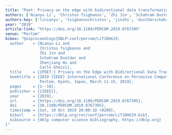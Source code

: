 ```yaml
---
title: "Poet: Privacy on the edge with bidirectional data transformations"
authors: ['Nianyu Li', 'Christos Tsigkanos', 'Zhi Jin', 'Schahram Dustdar', 'Zhenjiang Hu', 'Carlo Ghezzi']
authors-key: ['linianyu', 'tsigkanoschristos', 'jinzhi', 'dustdarschahram', 'huzhenjiang', 'ghezzicarlo']
year: "2019"
article-link: "https://doi.org/10.1109/PERCOM.2019.8767395"
venue: "PerCom"
bibex: "@inproceedings{DBLP:conf/percom/LiTJDHG19,
  author    = {Nianyu Li and
               Christos Tsigkanos and
               Zhi Jin and
               Schahram Dustdar and
               Zhenjiang Hu and
               Carlo Ghezzi},
  title     = {{POET:} Privacy on the Edge with Bidirectional Data Transformations},
  booktitle = {2019 {IEEE} International Conference on Pervasive Computing and Communications,
               PerCom, Kyoto, Japan, March 11-15, 2019},
  pages     = {1--10},
  publisher = {{IEEE}},
  year      = {2019},
  url       = {https://doi.org/10.1109/PERCOM.2019.8767395},
  doi       = {10.1109/PERCOM.2019.8767395},
  timestamp = {Sat, 19 Oct 2019 20:00:18 +0200},
  biburl    = {https://dblp.org/rec/conf/percom/LiTJDHG19.bib},
  bibsource = {dblp computer science bibliography, https://dblp.org}
}"
---
```

